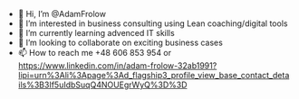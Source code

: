 - 👋 Hi, I’m @AdamFrolow
- 👀 I’m interested in business consulting using Lean coaching/digital tools  
- 🌱 I’m currently learning advenced IT skills
- 💞️ I’m looking to collaborate on exciting business cases
- 📫 How to reach me +48 606 853 954 or 
https://www.linkedin.com/in/adam-frolow-32ab1991?lipi=urn%3Ali%3Apage%3Ad_flagship3_profile_view_base_contact_details%3B3If5uIdbSuqQ4NOUEgrWyQ%3D%3D

<!---
AdamFrolow/AdamFrolow is a ✨ special ✨ repository because its `README.md` (this file) appears on your GitHub profile.
You can click the Preview link to take a look at your changes.
--->
